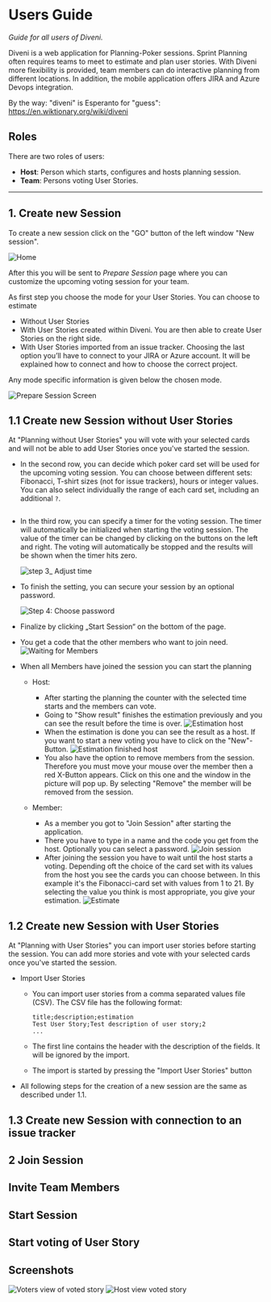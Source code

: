 # Users Guide

*Guide for all users of Diveni.*

Diveni is a web application for Planning-Poker sessions. Sprint Planning often requires teams to
meet to estimate and plan user stories. With Diveni more flexibility is provided, team members can
do interactive planning from different locations. In addition, the mobile application offers JIRA
and Azure Devops integration.

By the way: "diveni" is Esperanto for "guess": <https://en.wiktionary.org/wiki/diveni>

## Roles

There are two roles of users:

* **Host**: Person which starts, configures and hosts planning session.
* **Team**: Persons voting User Stories.

---

## 1. Create new Session

To create a new session click on the "GO" button of the left window "New session".

<img :src="$withBase('/img/diveni_home.png')" alt="Home">    


After this you will be sent to *Prepare Session* page where you can customize the upcoming voting 
session for your team.

As first step you choose the mode for your User Stories. You can choose to estimate 

* Without User Stories 
* With User Stories created within Diveni. You are then able to create User Stories on the right side.
* With User Stories imported from an issue tracker. Choosing the last option you’ll have to connect to
  your JIRA or Azure account. It will be explained how to connect and how to choose the correct project.

Any mode specific information is given below the chosen mode.

<img :src="$withBase('/img/prepare_your_session_selection.png')" alt="Prepare Session Screen">


## 1.1 Create new Session without User Stories

At "Planning without User Stories" you will vote with your selected cards and will not be able to add
User Stories once you've started the session.

- In the second row, you can decide which poker card set will be used for the upcoming voting
  session. You can choose between different sets: Fibonacci, T-shirt sizes (not for issue trackers),
  hours or integer values. You can also select individually the range of each card set, including
  an additional ```?```.

  <img :src="$withBase('/img/Select_card_set.png')" alt="">

- In the third row, you can specify a timer for the voting session. The timer will automatically be
  initialized when starting the voting session. The value of the timer can be changed by clicking on
  the buttons on the left and right. The voting will automatically be stopped and the results will be
  shown when the timer hits zero.
  
  <img :src="$withBase('/img/adjust_time.png')" alt="step 3_ Adjust time">

- To finish the setting, you can secure your session by an optional password.
  
  <img :src="$withBase('/img/Choose_password.png')" alt="Step 4: Choose password">

- Finalize by clicking „Start Session“ on the bottom of the page.
- You get a code that the other members who want to join need.
  <img :src="$withBase('/img/waiting_for_members.png')" alt="Waiting for Members">
- When all Members have joined the session you can start the planning
  - Host:
    - After starting the planning the counter with the selected time starts and the members can vote. 
    - Going to "Show result" finishes the estimation previously and you can see the result before the time is over.
      <img :src="$withBase('/img/Estimation_Host.png')" alt="Estimation host">
    - When the estimation is done you can see the result as a host. If you want to start a new voting you have to click on the "New"-Button.
      <img :src="$withBase('/img/Estimation_finished_host.png')" alt="Estimation finished host">
    - You also have the option to remove members from the session. Therefore you must move your mouse over the member then a red X-Button appears. Click on this one and the window in the picture will pop up. By selecting "Remove" the member will be removed from the session.
    
  - Member:
    - As a member you got to "Join Session" after starting the application.
    - There you have to type in a name and the code you get from the host. Optionally you can select a password.
      <img :src="$withBase('/img/join_session.png')" alt="Join session">
    - After joining the session you have to wait until the host starts a voting. Depending oft the choice of the card set with its values from the host you see the cards you can choose between. In this example it's the Fibonacci-card set with values from 1 to 21. By selecting the value you think is most appropriate, you give your estimation. 
      <img :src="$withBase('/img/Estimate.png')" alt="Estimate">

## 1.2 Create new Session with User Stories

At "Planning with User Stories" you can import user stories before starting the session. You can add more stories and vote with your selected 
cards once you've started the session.

  - Import User Stories
    - You can import user stories from a comma separated values file (CSV). The CSV file has the following format:
  
      ```
      title;description;estimation
      Test User Story;Test description of user story;2
      ...
      ```
    - The first line contains the header with the description of the fields. It will be ignored by the import.
    - The import is started by pressing the "Import User Stories" button
  - All following steps for the creation of a new session are the same as described under 1.1.

## 1.3 Create new Session with connection to an issue tracker

## 2 Join Session

## Invite Team Members

## Start Session

## Start voting of User Story


## Screenshots

<img :src="$withBase('/img/userEstimationVoted.JPG')" alt="Voters view of voted story">

<img :src="$withBase('/img/hostEstimationFinished.JPG')" alt="Host view voted story">
